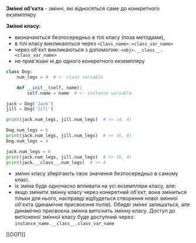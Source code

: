 
**Змінні об'єкта** - змінні, які відносяться саме до конкретного екземпляру

**Змінні класу:**
- визначаються безпосередньо в тілі класу (поза методами),
- в тілі класу викликаються через `<Class_name>.<class_var_name>`
- через об'єкт викликаються з допомогою:  `<obj>.__class__.<class_var_name>`
- не прив'язані ні до одного конкретного екземпляру

```python
class Dog:
	num_legs = 4  # <- class variable

	def __init__(self, name):
		self.name = name  # <- instance variable

jack = Dog('Jack')
jill = Dog('Jill')

print(jack.num_legs, jill.num_legs)  # >> (4, 4)

Dog.num_legs = 6
print(jack.num_legs, jill.num_legs)  # >> (6, 6)
Dog.num_legs = 4

jack.num_legs = 6
print(jack.num_legs, jill.num_legs)  # >> (6, 4)
print(jack.__class__.num_legs)  # >> 4

```

- змінні класу зберігають своє значення безпосередньо в самому класі.
- їх зміна буде одночасно впливати на усі екземпляри класу, але:
- якщо змінити змінну класу через конкретний об'єкт, вона зміниться тільки для нього, насправді відбудеться створення нової змінної об'єкта (динамічне присвоєння полів). Обидві змінні залишаться, але динамічно присвоєна змінна витіснить змінну класу. Доступ до витісненої змінної класу буде доступний через: `instance_name.__class__.class_var_name`

[[ООП]]